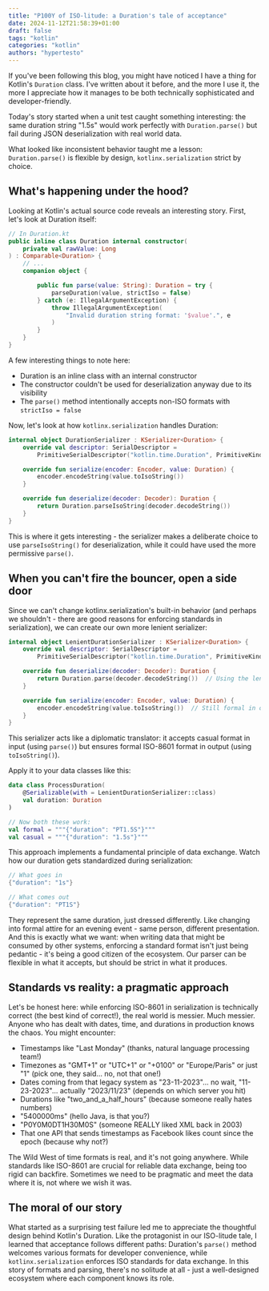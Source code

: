 ```yaml
---
title: "P100Y of ISO-litude: a Duration's tale of acceptance"
date: 2024-11-12T21:58:39+01:00
draft: false
tags: "kotlin"
categories: "kotlin"
authors: "hypertesto"
---
```

If you've been following this blog, you might have noticed I have a thing for Kotlin's `Duration` class. I've written about it before, and the more I use it, the more I appreciate how it manages to be both technically sophisticated and developer-friendly.

Today's story started when a unit test caught something interesting: the same duration string "1.5s" would work perfectly with `Duration.parse()` but fail during JSON deserialization with real world data.

What looked like inconsistent behavior taught me a lesson: `Duration.parse()` is flexible by design, `kotlinx.serialization` strict by choice.

## What's happening under the hood?
Looking at Kotlin's actual source code reveals an interesting story. First, let's look at Duration itself:

```kotlin
// In Duration.kt
public inline class Duration internal constructor(
    private val rawValue: Long
) : Comparable<Duration> {
    // ...
    companion object {

        public fun parse(value: String): Duration = try {
            parseDuration(value, strictIso = false)
        } catch (e: IllegalArgumentException) {
            throw IllegalArgumentException(
                "Invalid duration string format: '$value'.", e
            )
        }
    }
}
```

A few interesting things to note here:

- Duration is an inline class with an internal constructor
- The constructor couldn't be used for deserialization anyway due to its visibility
- The `parse()` method intentionally accepts non-ISO formats with `strictIso = false`

Now, let's look at how `kotlinx.serialization` handles Duration:

```kotlin
internal object DurationSerializer : KSerializer<Duration> {
    override val descriptor: SerialDescriptor =
        PrimitiveSerialDescriptor("kotlin.time.Duration", PrimitiveKind.STRING)

    override fun serialize(encoder: Encoder, value: Duration) {
        encoder.encodeString(value.toIsoString())
    }

    override fun deserialize(decoder: Decoder): Duration {
        return Duration.parseIsoString(decoder.decodeString())
    }
}
```

This is where it gets interesting - the serializer makes a deliberate choice to use `parseIsoString()` for deserialization, while it could have used the more permissive `parse()`.

## When you can't fire the bouncer, open a side door

Since we can't change kotlinx.serialization's built-in behavior (and perhaps we shouldn't - there are good reasons for enforcing standards in serialization),
we can create our own more lenient serializer:

```kotlin
internal object LenientDurationSerializer : KSerializer<Duration> {
    override val descriptor: SerialDescriptor =
        PrimitiveSerialDescriptor("kotlin.time.Duration", PrimitiveKind.STRING)

    override fun deserialize(decoder: Decoder): Duration {
        return Duration.parse(decoder.decodeString())  // Using the lenient parser
    }

    override fun serialize(encoder: Encoder, value: Duration) {
        encoder.encodeString(value.toIsoString())  // Still formal in output using ISO
    }
}
```

This serializer acts like a diplomatic translator: it accepts casual format in input (using `parse()`) but ensures formal ISO-8601 format in output (using `toIsoString()`).

Apply it to your data classes like this:

```kotlin
data class ProcessDuration(
    @Serializable(with = LenientDurationSerializer::class)
    val duration: Duration
)

// Now both these work:
val formal = """{"duration": "PT1.5S"}"""
val casual = """{"duration": "1.5s"}"""
```

This approach implements a fundamental principle of data exchange. Watch how our duration gets standardized during serialization:
```kotlin
// What goes in
{"duration": "1s"}

// What comes out
{"duration": "PT1S"}
```

They represent the same duration, just dressed differently. Like changing into formal attire for an evening event - same person, different presentation.
And this is exactly what we want: when writing data that might be consumed by other systems, enforcing a standard format isn't just being pedantic - it's being a good citizen of the ecosystem.
Our parser can be flexible in what it accepts, but should be strict in what it produces.

## Standards vs reality: a pragmatic approach
Let's be honest here: while enforcing ISO-8601 in serialization is technically correct (the best kind of correct!), the real world is messier. Much messier.
Anyone who has dealt with dates, time, and durations in production knows the chaos. You might encounter:

- Timestamps like "Last Monday" (thanks, natural language processing team!)
- Timezones as "GMT+1" or "UTC+1" or "+0100" or "Europe/Paris" or just "1" (pick one, they said... no, not that one!)
- Dates coming from that legacy system as "23-11-2023"... no wait, "11-23-2023"... actually "2023/11/23" (depends on which server you hit)
- Durations like "two_and_a_half_hours" (because someone really hates numbers)
- "5400000ms" (hello Java, is that you?)
- "P0Y0M0DT1H30M0S" (someone REALLY liked XML back in 2003)
- That one API that sends timestamps as Facebook likes count since the epoch (because why not?)

The Wild West of time formats is real, and it's not going anywhere.
While standards like ISO-8601 are crucial for reliable data exchange, being too rigid can backfire.
Sometimes we need to be pragmatic and meet the data where it is, not where we wish it was.

## The moral of our story
What started as a surprising test failure led me to appreciate the thoughtful design behind Kotlin's Duration.
Like the protagonist in our ISO-litude tale, I learned that acceptance follows different paths: Duration's `parse()` method welcomes various formats for developer convenience, while `kotlinx.serialization` enforces ISO standards for data exchange.
In this story of formats and parsing, there's no solitude at all - just a well-designed ecosystem where each component knows its role.
